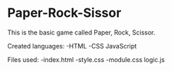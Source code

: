 # Paper-Rock-Sissor

This is the basic game called Paper, Rock, Scissor.

Created languages:
-HTML
-CSS
JavaScript

Files used:
-index.html
-style.css
-module.css
logic.js
